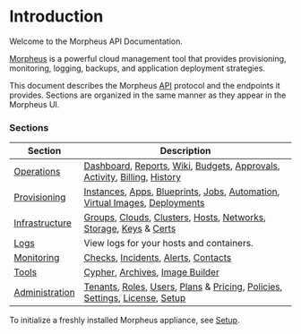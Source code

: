 # Introduction

Welcome to the Morpheus API Documentation. 

[Morpheus](https://www.morpheusdata.com/) is a powerful cloud management tool that provides provisioning, monitoring, logging, backups, and application deployment strategies.

This document describes the Morpheus [API](#api) protocol and the endpoints it provides.  Sections are organized in the same manner as they appear in the Morpheus UI.

### Sections

Section |  Description
--------- | -------
[Operations](#operations) | [Dashboard](#dashboard), [Reports](#reports), [Wiki](#wiki), [Budgets](#budgets), [Approvals](#approvals), [Activity](#activity), [Billing](#billing), [History](#history)
[Provisioning](#provisioning) | [Instances](#instances), [Apps](#apps), [Blueprints](#blueprints), [Jobs](#jobs), [Automation](#automation), [Virtual Images](#virtual-images), [Deployments](#deployments)
[Infrastructure](#infrastructure) | [Groups](#groups), [Clouds](#clouds), [Clusters](#clusters), [Hosts](#hosts), [Networks](#networks), [Storage](#storage), [Keys](#key-pairs) & [Certs](#ssl-certificates)
[Logs](#logs) | View logs for your hosts and containers.
[Monitoring](#monitoring) | [Checks](#checks), [Incidents](#checks), [Alerts](#alerts), [Contacts](#contacts)
[Tools](#tools) | [Cypher](#cypher), [Archives](#archives), [Image Builder](#image-builds)
[Administration](#administration) | [Tenants](#tenants), [Roles](#roles), [Users](#users), [Plans](#service-plans) & [Pricing](#prices), [Policies](#policies), [Settings](#appliance-settings), [License](#license), [Setup](#setup)

To initialize a freshly installed Morpheus appliance, see [Setup](#setup).


